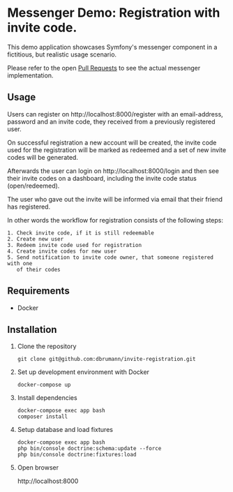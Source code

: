 Messenger Demo: Registration with invite code.
==============================================

This demo application showcases Symfony's messenger component in a fictitious,
but realistic usage scenario.

Please refer to the open [Pull Requests](https://github.com/dbrumann/invite-registration/pulls) to see the actual messenger implementation.

Usage
-----

Users can register on http://localhost:8000/register with an email-address,
password and an invite code, they received from a previously registered user.

On successful registration a new account will be created, the invite code used
for the registration will be marked as redeemed and a set of new invite codes
will be generated.

Afterwards the user can login on http://localhost:8000/login and then see their
invite codes on a dashboard, including the invite code status (open/redeemed).

The user who gave out the invite will be informed via email that their friend
has registered.

In other words the workflow for registration consists of the following steps:

    1. Check invite code, if it is still redeemable
    2. Create new user
    3. Redeem invite code used for registration
    4. Create invite codes for new user
    5. Send notification to invite code owner, that someone registered with one
       of their codes

Requirements
------------

- Docker

Installation
------------

1. Clone the repository

    ```
    git clone git@github.com:dbrumann/invite-registration.git
    ```

2. Set up development environment with Docker

    ```
    docker-compose up
    ```

3. Install dependencies

    ```
    docker-compose exec app bash
    composer install
    ```

4. Setup database and load fixtures

    ```
    docker-compose exec app bash
    php bin/console doctrine:schema:update --force
    php bin/console doctrine:fixtures:load
    ```

6. Open browser

    http://localhost:8000

